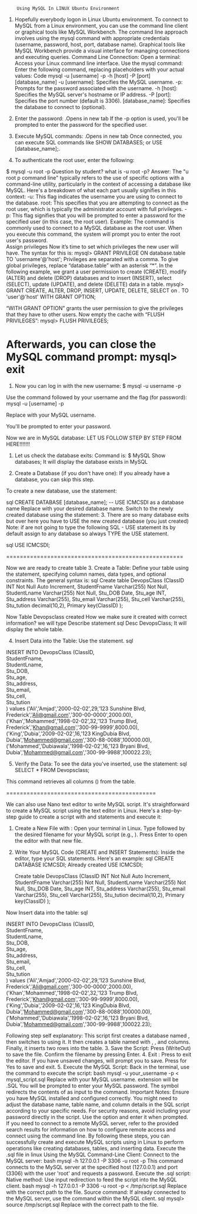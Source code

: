 		Using MySQL In LINUX Ubuntu Environment  
1. Hopefully everybody logon in Linux Ubuntu environment.
To connect to MySQL from a Linux environment, you can use the command line client or graphical tools like MySQL Workbench. The command line approach involves using the mysql command with appropriate credentials (username, password, host, port, database name). Graphical tools like MySQL Workbench provide a visual interface for managing connections and executing queries. 
Command Line Connection:
Open a terminal: Access your Linux command line interface.
Use the mysql command: Enter the following command, replacing placeholders with your actual values: 
Code
    mysql -u [username] -p -h [host] -P [port] [database_name]
-u [username]: Specifies the MySQL username. 
-p: Prompts for the password associated with the username. 
-h [host]: Specifies the MySQL server's hostname or IP address. 
-P [port]: Specifies the port number (default is 3306). 
[database_name]: Specifies the database to connect to (optional). 


1. Enter the password:
.Opens in new tab
If the -p option is used, you'll be prompted to enter the password for the specified user. 


2. Execute MySQL commands:
.Opens in new tab
Once connected, you can execute SQL commands like SHOW DATABASES; or USE [database_name];. 

2.  To authenticate the root user, enter the following:

$ mysql -u root -p
Question by student?
what is -u root -p?
Answer: The "u root p command line" typically refers to the use of specific options with a command-line utility, particularly in the context of accessing a database like MySQL. 
Here's a breakdown of what each part usually signifies in this context:
-u: This flag indicates the username you are using to connect to the database.
root: This specifies that you are attempting to connect as the root user, which is typically the administrator account with full privileges.
-p: This flag signifies that you will be prompted to enter a password for the specified user (in this case, the root user). 
Example:
The command is commonly used to connect to a MySQL database as the root user. When you execute this command, the system will prompt you to enter the root user's password.  
Assign privileges
Now it’s time to set which privileges the new user will have. The syntax for this is:
mysql> GRANT PRIVILEGE ON database.table TO 'username'@'host';
Privileges are separated with a comma. To give global privileges, replace “database.table” with an asterisk “*”.
In the following example, we grant a user permission to create (CREATE), modify (ALTER) and delete (DROP) databases and to insert (INSERT), select (SELECT), update (UPDATE), and delete (DELETE) data in a table.
mysql> GRANT CREATE, ALTER, DROP, INSERT, UPDATE, DELETE, SELECT on *.* TO 'user'@'host' WITH GRANT OPTION;


 “WITH GRANT OPTION” grants the user permission to give the privileges that they have to other users.
Now empty the cache with “FLUSH PRIVILEGES”:
mysql> FLUSH PRIVILEGES;


Afterwards, you can close the MySQL command prompt:
mysql> exit
=================================================================

1.  Now you can log in with the new username:
$ mysql -u username -p

Use the command followed by your username and the flag (for password):
mysql -u [username] -p

Replace with your MySQL username.

You'll be prompted to enter your password. 



Now we are in MySQL database:
LET US FOLLOW STEP BY STEP FROM HERE!!!!!!!

1.  Let us check the database exits:
     Command is:
$ MySQL 
        Show databases;
It will display the database exists in MySQL 

2. Create a Database (if you don't have one):
If you already have a database, you can skip this step.

To create a new database, use the statement:

sql
CREATE DATABASE [database_name]; -- USE ICMCSDI as a database name
Replace with your desired database name.
Switch to the newly created database using the statement:
3.  There are so many database exits but over here you have to USE the new created database (you just created) 
Note: if are not going to type the following SQL - USE statement its by default assign to any database so always TYPE  the USE statement.

sql
USE ICMCSDI;

====================================================








Now we are ready to create table
3. Create a Table:
Define your table using the statement, specifying column names, data types, and optional constraints.
The general syntax is:
sql
    Create table DevopsClass
(ClassID               INT   Not Null    Auto Increment,
 StudentFname    Varchar(255) Not Null,
 StudentLname     Varchar(255) Not Null,
Stu_DOB              Date,
Stu_age		 INT,
Stu_address        Varchar(255),
Stu_email            Varchar(255),
Stu_cell                Varchar(255),
Stu_tution             decimal(10,2),
Primary key(ClassID)
);

Now Table Devopsclass created
How we make sure it created with correct information?
we will type Describe statement
sql
Desc DevopsClass;
It will display the whole table.
















4. Insert Data into the Table:
Use the statement. 
sql

INSERT INTO DevopsClass
(ClassID,              
 StudentFname,   
 StudentLname,    
Stu_DOB,             
Stu_age,		
Stu_address,        
Stu_email,            
Stu_cell,               
Stu_tution  
)
values
('Ali','Amjad','2000-02-02',29,'123 Sunshine Blvd, Frederick','Ali@gmail.com','300-00-0000',2000.00),
('Khan','Mohammed','1998-02-02',32,'123 Trump Blvd, Frederick','Khan@gmail.com','300-99-9999',8000.00),
('King','Dubia','2009-02-02',16,'123 KingDubia Blvd, Dubia','Mohammed@gmail.com','300-88-0088',100000.00),
('Mohammed','Dubiawala','1998-02-02',16,'123 Bryani Blvd, Dubia','Mohammed@gmail.com','300-99-9988',100022.23);


     

5. Verify the Data:
To see the data you've inserted, use the statement:
sql
SELECT * FROM Devopsclass;

This command retrieves all columns () from the table.

============================================

We can also use Nano text editor to write MySQL script.
It's straightforward to create a MySQL script using the text editor in Linux. Here's a step-by-step guide to create a script with and statements and execute it:
1. Create a New File with :
Open your terminal in Linux.
Type followed by the desired filename for your MySQL script (e.g., ).
Press Enter to open the editor with that new file. 


2. Write Your MySQL Code (CREATE and INSERT Statements):
Inside the editor, type your SQL statements. Here's an example:
sql
CREATE DATABASE ICMCSDI;  Already created
USE ICMCSDI;


    Create table DevopsClass
(ClassID               INT   Not Null    Auto Increment,
 StudentFname    Varchar(255) Not Null,
 StudentLname     Varchar(255) Not Null,
Stu_DOB              Date,
Stu_age		 INT,
Stu_address        Varchar(255),
Stu_email            Varchar(255),
Stu_cell                Varchar(255),
Stu_tution             decimal(10,2),
Primary key(ClassID)
);





Now Insert data into the table:
sql

INSERT INTO DevopsClass
(ClassID,              
 StudentFname,   
 StudentLname,    
Stu_DOB,             
Stu_age,		
Stu_address,        
Stu_email,            
Stu_cell,               
Stu_tution  
)
values
('Ali','Amjad','2000-02-02',29,'123 Sunshine Blvd, Frederick','Ali@gmail.com','300-00-0000',2000.00),
('Khan','Mohammed','1998-02-02',32,'123 Trump Blvd, Frederick','Khan@gmail.com','300-99-9999',8000.00),
('King','Dubia','2009-02-02',16,'123 KingDubia Blvd, Dubia','Mohammed@gmail.com','300-88-0088',100000.00),
('Mohammed','Dubiawala','1998-02-02',16,'123 Bryani Blvd, Dubia','Mohammed@gmail.com','300-99-9988',100022.23);

Following step self explanatory: 
This script first creates a database named , then switches to using it.
It then creates a table named with , , and columns.
Finally, it inserts two rows into the table. 
3. Save the Script:
Press (WriteOut) to save the file.
Confirm the filename by pressing Enter. 
4. Exit :
Press to exit the editor.
If you have unsaved changes, will prompt you to save. Press for Yes to save and exit. 
5. Execute the MySQL Script:
Back in the terminal, use the command to execute the script:
bash
mysql -u your_username -p < mysql_script.sql
Replace with your MySQL username.
extension will be .SQL
You will be prompted to enter your MySQL password.
The symbol redirects the contents of as input to the command. 
Important Notes:
Ensure you have MySQL installed and configured correctly.
You might need to adjust the database name, table name, and column details in the SQL script according to your specific needs.
For security reasons, avoid including your password directly in the script. Use the option and enter it when prompted.
If you need to connect to a remote MySQL server, refer to the provided search results for information on how to configure remote access and connect using the command line. 
By following these steps, you can successfully create and execute MySQL scripts using in Linux to perform operations like creating databases, tables, and inserting data. 
Execute the .sql file in linux
Using the MySQL Command-Line Client:
Connect to the MySQL server:
bash
mysql -h 127.0.0.1 -P 3306 -u root -p
This command connects to the MySQL server at the specified host (127.0.0.1) and port (3306) with the user 'root' and requests a password.
Execute the .sql script:
Native method: Use input redirection to feed the script into the MySQL client.
bash
mysql -h 127.0.0.1 -P 3306 -u root -p < /tmp/script.sql
Replace with the correct path to the file.
Source command: If already connected to the MySQL server, use the command within the MySQL client.
sql
mysql> source /tmp/script.sql
Replace with the correct path to the file.


